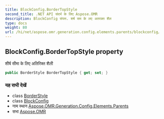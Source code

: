 ```yaml
---
title: BlockConfig.BorderTopStyle
second_title: .NET API संदर्भ के लिए Aspose.OMR
description: BlockConfig संपत्त. शर्ष सम के लए अतरक्त शैल
type: docs
weight: 80
url: /hi/net/aspose.omr.generation.config.elements.parents/blockconfig/bordertopstyle/
---
```

## BlockConfig.BorderTopStyle property

शीर्ष सीमा के लिए अतिरिक्त शैली

```csharp
public BorderStyle BorderTopStyle { get; set; }
```

### यह सभी देखें

* class [BorderStyle](../../../aspose.omr.generation.config/borderstyle/)
* class [BlockConfig](../)
* नाम स्थान [Aspose.OMR.Generation.Config.Elements.Parents](../../blockconfig/)
* सभा [Aspose.OMR](../../../)


